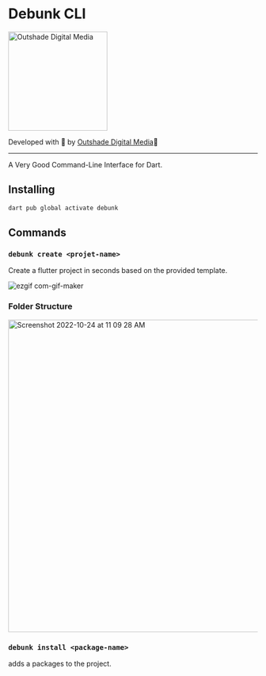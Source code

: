 # Debunk CLI


<img src="https://user-images.githubusercontent.com/71834118/197453217-d121a565-12eb-440a-bbf7-d48fcbb6c77c.png" alt="Outshade Digital Media" style="width:200px;"/>


Developed with 💙 by [Outshade Digital Media](https://www.outshade.in/)💙

---

A Very Good Command-Line Interface for Dart.

## Installing

```sh
dart pub global activate debunk
```


## Commands

### `debunk create <projet-name>`

Create a flutter project in seconds based on the provided template.

![ezgif com-gif-maker](https://user-images.githubusercontent.com/71834118/197453183-4af0aef6-5a72-42a4-bfe9-b6e35b9ede87.gif)


### Folder Structure
<img width="630" alt="Screenshot 2022-10-24 at 11 09 28 AM" src="https://user-images.githubusercontent.com/71834118/197455548-5bb2fd20-8dfc-4da9-86c4-7ec15c4bc799.png">



### `debunk install <package-name>`

adds a packages to the project.



